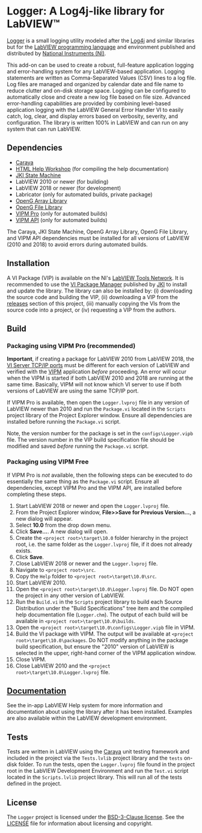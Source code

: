 # Logger: A Log4j-like library for LabVIEW&trade;

[Logger](http://sine.ni.com/nips/cds/view/p/lang/en/nid/215388) is a small logging utility modeled after the [Log4j](http://logging.apache.org) and similar libraries but for the [LabVIEW programming language](http://www.ni.com/labview) and environment published and distributed by [National Instruments (NI)](http://www.ni.com). 

This add-on can be used to create a robust, full-feature application logging and error-handling system for any LabVIEW-based application. Logging statements are written as Comma-Separated Values (CSV) lines to a log file. Log files are managed and organized by calendar date and file name to reduce clutter and on-disk storage space. Logging can be configured to automatically close and create a new log file based on file size. Advanced error-handling capabilities are provided by combining level-based application logging with the LabVIEW General Error Handler VI to easily catch, log, clear, and display errors based on verbosity, severity, and configuration. The library is written 100% in LabVIEW and can run on any system that can run LabVIEW.

## Dependencies

- [Caraya](http://sine.ni.com/nips/cds/view/p/lang/en/nid/215909)
- [HTML Help Workshop](https://docs.microsoft.com/en-us/previous-versions/windows/desktop/htmlhelp/microsoft-html-help-downloads) (for compiling the help documentation)
- [JKI State Machine](http://sine.ni.com/nips/cds/view/p/lang/en/nid/209025)
- LabVIEW 2010 or newer (for building)
- LabVIEW 2018 or newer (for development)
- Labricator (only for automated builds, private package)
- [OpenG Array Library](http://sine.ni.com/nips/cds/view/p/lang/en/nid/209027)
- [OpenG File Library](http://sine.ni.com/nips/cds/view/p/lang/en/nid/209027)
- [VIPM Pro](https://vipm.jki.net/get) (only for automated builds)
- [VIPM API](https://support.jki.net/hc/en-us/articles/214136183-VIPM-API) (only for automated builds)

The Caraya, JKI State Machine, OpenG Array Library, OpenG File Library, and VIPM API dependencies must be installed for all versions of LabVIEW (2010 and 2018) to avoid errors during automated builds.

## Installation

A VI Package (VIP) is available on the NI's [LabVIEW Tools Network](http://www.ni.com/labview-tools-network/). It is recommended to use the [VI Package Manager](https://vipm.jki.net/) published by [JKI](http://jki.net/) to install and update the library. The library can also be installed by: (i) downloading the source code and building the VIP, (ii) downloading a VIP from the [releases](https://github.com/fieldrndservices/logger/releases) section of this project, (iii) manually copying the VIs from the source code into a project, or (iv) requesting a VIP from the authors.

## Build

### Packaging using VIPM Pro (recommended)

__Important__, if creating a package for LabVIEW 2010 from LabVIEW 2018, the [VI Server TCP/IP ports](http://zone.ni.com/reference/en-XX/help/371361P-01/lvhowto/configuring_the_vi_server/) must be different for each version of LabVIEW and verified with the [VIPM](https://knowledge.ni.com/KnowledgeArticleDetails?id=kA00Z000000P9YmSAK) application _before_ proceeding. An error will occur when the VIPM is started if both LabVIEW 2010 and 2018 are running at the same time. Basically, VIPM will not know which VI server to use if both versions of LabVIEW are using the same TCP/IP port.

If VIPM Pro is available, then open the `Logger.lvproj` file in any version of LabVIEW newer than 2010 and run the `Package.vi` located in the `Scripts` project library of the Project Explorer window. Ensure all dependencies are installed before running the `Package.vi` script.

Note, the version number for the package is set in the `configs\Logger.vipb` file. The version number in the VIP build specification file should be modified and saved _before_ running the `Package.vi` script.

### Packaging using VIPM Free

If VIPM Pro is _not_ available, then the following steps can be executed to do essentially the same thing as the `Package.vi` script. Ensure all dependencies, except VIPM Pro and the VIPM API, are installed before completing these steps.

1. Start LabVIEW 2018 or newer and open the `Logger.lvproj` file.
2. From the Project Explorer window, **File>>Save for Previous Version...**, a new dialog will appear.
3. Select **10.0** from the drop down menu.
4. Click **Save...**. A new dialog will open.
5. Create the `<project root>\target\10.0` folder hierarchy in the project root, i.e. the same folder as the `Logger.lvproj` file, if it does not already exists.
6. Click **Save**.
7. Close LabVIEW 2018 or newer and the `Logger.lvproj` file.
8. Navigate to `<project root>\src`.
9. Copy the `Help` folder to `<project root>\target\10.0\src`.
10. Start LabVIEW 2010.
11. Open the `<project root>\target\10.0\Logger.lvproj` file. Do NOT open the project in any other version of LabVIEW.
12. Run the `Build.vi` in the `Scripts` project library to build each Source Distribution under the "Build Specifications" tree item and the compiled help documentation file (`Logger.chm`). The output of each build will be available in `<project root>\target\10.0\builds`.
13. Open the `<project root>\target\10.0\configs\Logger.vipb` file in VIPM.
14. Build the VI package with VIPM. The output will be available at `<project root>\target\10.0\packages`. Do NOT modify anything in the package build specification, but ensure the "2010" version of LabVIEW is selected in the upper, right-hand corner of the VIPM application window.
15. Close VIPM.
16. Close LabVIEW 2010 and the `<project root>\target\10.0\Logger.lvproj` file.

## [Documentation](https://help.fieldrndservices.com/logger)

See the in-app LabVIEW Help system for more information and documentation about using the library after it has been installed. Examples are also available within the LabVIEW development environment.

## Tests

Tests are written in LabVIEW using the [Caraya](https://github.com/JKISoftware/Caraya) unit testing framework and included in the project via the `Tests.lvlib` project library and the `tests` on-disk folder. To run the tests, open the `Logger.lvproj` file found in the project root in the LabVIEW Development Environment and run the `Test.vi` script located in the `Scripts.lvlib` project library. This will run all of the tests defined in the project. 

## License

The `Logger` project is licensed under the [BSD-3-Clause license](https://opensource.org/licenses/BSD-3-Clause). See the [LICENSE](https://github.com/fieldrndservices/logger/blob/master/LICENSE) file for information about licensing and copyright.

